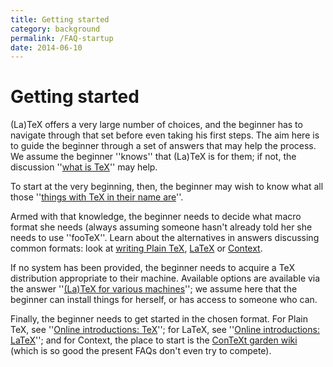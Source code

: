 ```yaml
---
title: Getting started
category: background
permalink: /FAQ-startup
date: 2014-06-10
---
```


# Getting started

(La)TeX offers a very large number of choices, and the beginner has
to navigate through that set before even taking his first steps.  The
aim here is to guide the beginner through a set of answers that may
help the process.  We assume the beginner ''knows'' that (La)TeX is
for them; if not, the discussion ''[what is TeX](/FAQ-whatTeX)''
may help.

To start at the very beginning, then, the beginner may wish to know
what all those 
''[things with TeX in their name are](/FAQ-texthings)''.

Armed with that knowledge, the beginner needs to decide what macro
format she needs (always assuming someone hasn't already told her she
needs to use ''fooTeX''.  Learn about the alternatives in answers
discussing common formats: look at 
[writing Plain TeX](/FAQ-plaintex),
[LaTeX](/FAQ-latex) or
[Context](/FAQ-context).

If no system has been provided, the beginner needs to acquire a TeX
distribution appropriate to their machine.  Available options are
available via the answer 
''[(La)TeX for various machines](/FAQ-TeXsystems)''; we assume
here that the beginner can install things for herself, or has access
to someone who can.

Finally, the beginner needs to get started in the chosen format.  For
Plain TeX, see ''[Online introductions: TeX](/FAQ-man-tex)'';
for LaTeX, see 
''[Online introductions: LaTeX](/FAQ-man-latex)''; and for
Context, the place to start is the 
[ConTeXt garden wiki](http://wiki.contextgarden.net/Main_Page)
(which is so good the present FAQs don't even try to compete).


